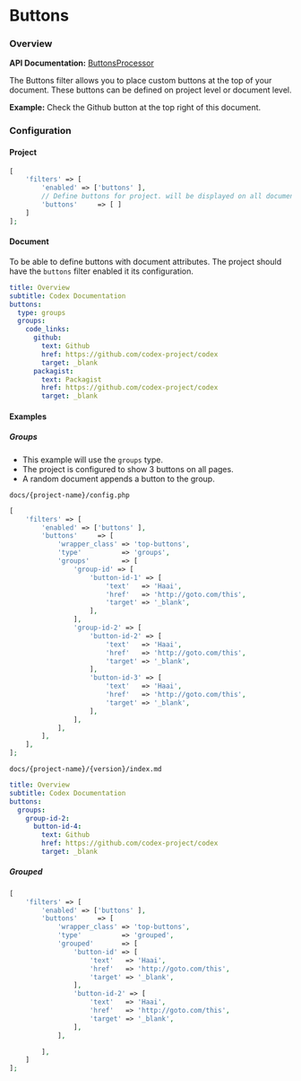 <!--
title: Buttons
subtitle: Processors
buttons:
  type: groups
  groups:
    group-id-2:
      button-id-4: 
        text: Github
        href: https://github.com/codex-project/codex
        target: _blank
-->

# Buttons

### Overview

**API Documentation:** [ButtonsProcessor](#phpdoc:popover:Codex\Processors\ButtonsProcessor)

The Buttons filter allows you to place custom buttons at the top of your document. These buttons can be defined on project level or document level.

**Example:** Check the Github button at the top right of this document.

### Configuration

#### Project
```php
[
    'filters' => [
        'enabled' => ['buttons' ],
        // Define buttons for project. will be displayed on all documents.
        'buttons'     => [ ]
    ]
];
```

#### Document
To be able to define buttons with document attributes. The project should have the `buttons` filter enabled it its configuration.

```yaml
title: Overview
subtitle: Codex Documentation
buttons:
  type: groups
  groups:
    code_links:
      github: 
        text: Github
        href: https://github.com/codex-project/codex
        target: _blank
      packagist:
        text: Packagist
        href: https://github.com/codex-project/codex
        target: _blank
```

#### Examples

##### Groups
- This example will use the `groups` type. 
- The project is configured to show 3 buttons on all pages. 
- A random document appends a button to the group.


`docs/{project-name}/config.php`
```php
[
    'filters' => [
        'enabled' => ['buttons' ],
        'buttons'     => [
            'wrapper_class' => 'top-buttons',
            'type'          => 'groups',
            'groups'        => [
                'group-id' => [
                    'button-id-1' => [
                        'text'   => 'Haai',
                        'href'   => 'http://goto.com/this',
                        'target' => '_blank',
                    ],
                ],
                'group-id-2' => [
                    'button-id-2' => [
                        'text'   => 'Haai',
                        'href'   => 'http://goto.com/this',
                        'target' => '_blank',
                    ],
                    'button-id-3' => [
                        'text'   => 'Haai',
                        'href'   => 'http://goto.com/this',
                        'target' => '_blank',
                    ],
                ],
            ],
        ],
    ],
];
```

`docs/{project-name}/{version}/index.md`
```yaml
title: Overview
subtitle: Codex Documentation
buttons:
  groups:
    group-id-2:
      button-id-4: 
        text: Github
        href: https://github.com/codex-project/codex
        target: _blank
```


##### Grouped
```php
[
    'filters' => [
        'enabled' => ['buttons' ],
        'buttons'     => [
            'wrapper_class' => 'top-buttons',
            'type'          => 'grouped',
            'grouped'       => [
                'button-id' => [
                    'text'   => 'Haai',
                    'href'   => 'http://goto.com/this',
                    'target' => '_blank',
                ],
                'button-id-2' => [
                    'text'   => 'Haai',
                    'href'   => 'http://goto.com/this',
                    'target' => '_blank',
                ],
            ],

        ],
    ]
];
```